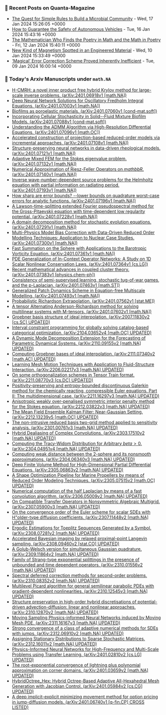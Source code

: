### 📝 Recent Posts on Quanta-Magazine
<!-- quanta starts -->
* <a href="https://www.quantamagazine.org/the-quest-for-simple-rules-to-build-a-microbial-community-20240117/">The Quest for Simple Rules to Build a Microbial Community</a> - Wed, 17 Jan 2024 15:26:05 +0000
* <a href="https://www.quantamagazine.org/how-to-guarantee-the-safety-of-autonomous-vehicles-20240116/">How to Guarantee the Safety of Autonomous Vehicles</a> - Tue, 16 Jan 2024 15:43:16 +0000
* <a href="https://www.quantamagazine.org/the-theorist-who-sees-math-in-art-music-and-writing-20240112/">The Mathematician Who Finds the Poetry in Math and the Math in Poetry</a> - Fri, 12 Jan 2024 15:40:11 +0000
* <a href="https://www.quantamagazine.org/new-kind-of-magnetism-spotted-in-an-engineered-material-20240110/">New Kind of Magnetism Spotted in an Engineered Material</a> - Wed, 10 Jan 2024 15:33:49 +0000
* <a href="https://www.quantamagazine.org/magical-error-correction-scheme-proved-inherently-inefficient-20240109/">‘Magical’ Error Correction Scheme Proved Inherently Inefficient</a> - Tue, 09 Jan 2024 16:00:14 +0000
<!-- quanta ends -->
### 📝 Today's Arxiv Manuscripts under ``math.NA``
<!-- arxiv-math-na starts -->
* <a href="http://arxiv.org/abs/2401.06918">H-CMRH: a novel inner product free hybrid Krylov method for large-scale inverse problems. (arXiv:2401.06918v1 [math.NA])</a>
* <a href="http://arxiv.org/abs/2401.07003">Deep Neural Network Solutions for Oscillatory Fredholm Integral Equations. (arXiv:2401.07003v1 [math.NA])</a>
* <a href="http://arxiv.org/abs/2401.07060">Biofilms as poroelastic materials. (arXiv:2401.07060v1 [cond-mat.soft])</a>
* <a href="http://arxiv.org/abs/2401.07088">Incorporating Cellular Stochasticity in Solid--Fluid Mixture Biofilm Models. (arXiv:2401.07088v1 [cond-mat.soft])</a>
* <a href="http://arxiv.org/abs/2401.07096">Understanding the ADMM Algorithm via High-Resolution Differential Equations. (arXiv:2401.07096v1 [math.OC])</a>
* <a href="http://arxiv.org/abs/2401.07108">Accelerated construction of projection-based reduced-order models via incremental approaches. (arXiv:2401.07108v1 [math.NA])</a>
* <a href="http://arxiv.org/abs/2401.07121">Structure-preserving neural networks in data-driven rheological models. (arXiv:2401.07121v1 [math.NA])</a>
* <a href="http://arxiv.org/abs/2401.07132">Adaptive Mixed FEM for the Stokes eigenvalue problem. (arXiv:2401.07132v1 [math.NA])</a>
* <a href="http://arxiv.org/abs/2401.07140">Numerical Approximation of Riesz-Feller Operators on $mathbb R$. (arXiv:2401.07140v1 [math.NA])</a>
* <a href="http://arxiv.org/abs/2401.07193">Inverse wave-number-dependent source problems for the Helmholtz equation with partial information on radiating period. (arXiv:2401.07193v1 [math.NA])</a>
* <a href="http://arxiv.org/abs/2401.07196">How sharp are error bounds? --lower bounds on quadrature worst-case errors for analytic functions. (arXiv:2401.07196v1 [math.NA])</a>
* <a href="http://arxiv.org/abs/2401.07228">A Lawson-time-splitting extended Fourier pseudospectral method for the Gross-Pitaevskii equation with time-dependent low regularity potential. (arXiv:2401.07228v1 [math.NA])</a>
* <a href="http://arxiv.org/abs/2401.07291">A domain decomposition method for stochastic evolution equations. (arXiv:2401.07291v1 [math.NA])</a>
* <a href="http://arxiv.org/abs/2401.07300">Multi-Physics Model Bias Correction with Data-Driven Reduced Order Modelling Techniques: Application to Nuclear Case Studies. (arXiv:2401.07300v1 [math.NA])</a>
* <a href="http://arxiv.org/abs/2401.07361">Fast Summation on the Sphere with Applications to the Barotropic Vorticity Equation. (arXiv:2401.07361v1 [math.NA])</a>
* <a href="http://arxiv.org/abs/2401.07364">PDE Generalization of In-Context Operator Networks: A Study on 1D Scalar Nonlinear Conservation Laws. (arXiv:2401.07364v1 [cs.LG])</a>
* <a href="http://arxiv.org/abs/2401.07383">Recent mathematical advances in coupled cluster theory. (arXiv:2401.07383v1 [physics.chem-ph])</a>
* <a href="http://arxiv.org/abs/2401.07463">Consistency of semi-supervised learning, stochastic tug-of-war games, and the p-Laplacian. (arXiv:2401.07463v1 [math.ST])</a>
* <a href="http://arxiv.org/abs/2401.07493">Generalized Patch Dynamics Scheme in Equation-free Multiscale Modelling. (arXiv:2401.07493v1 [math.NA])</a>
* <a href="http://arxiv.org/abs/2401.07562">Probabilistic Richardson Extrapolation. (arXiv:2401.07562v1 [stat.ME])</a>
* <a href="http://arxiv.org/abs/2401.07602">A tensor Alternating Anderson-Richardson method for solving multilinear systems with M-tensors. (arXiv:2401.07602v1 [math.NA])</a>
* <a href="http://arxiv.org/abs/2007.11830">Groebner basis structure of ideal interpolation. (arXiv:2007.11830v2 [cs.SC] UPDATED)</a>
* <a href="http://arxiv.org/abs/2104.03652">Interval constraint programming for globally solving catalog-based categorical optimization. (arXiv:2104.03652v4 [math.OC] UPDATED)</a>
* <a href="http://arxiv.org/abs/2110.09155">A Dynamic Mode Decomposition Extension for the Forecasting of Parametric Dynamical Systems. (arXiv:2110.09155v2 [math.NA] UPDATED)</a>
* <a href="http://arxiv.org/abs/2111.07340">Computing Groebner bases of ideal interpolation. (arXiv:2111.07340v2 [math.AC] UPDATED)</a>
* <a href="http://arxiv.org/abs/2206.02217">Learning Mesh Motion Techniques with Application to Fluid-Structure Interaction. (arXiv:2206.02217v3 [math.NA] UPDATED)</a>
* <a href="http://arxiv.org/abs/2211.08770">On some orthogonalization schemes in Tensor Train format. (arXiv:2211.08770v3 [cs.DC] UPDATED)</a>
* <a href="http://arxiv.org/abs/2211.16297">Positivity-preserving and entropy-bounded discontinuous Galerkin method for the chemically reacting, compressible Euler equations. Part II: The multidimensional case. (arXiv:2211.16297v3 [math.NA] UPDATED)</a>
* <a href="http://arxiv.org/abs/2212.03822">Anisotropic weakly over-penalised symmetric interior penalty method for the Stokes equation. (arXiv:2212.03822v3 [math.NA] UPDATED)</a>
* <a href="http://arxiv.org/abs/2212.13239">The Mean Field Ensemble Kalman Filter: Near-Gaussian Setting. (arXiv:2212.13239v5 [math.OC] UPDATED)</a>
* <a href="http://arxiv.org/abs/2301.00761">The non-intrusive reduced basis two-grid method applied to sensitivity analysis. (arXiv:2301.00761v3 [math.NA] UPDATED)</a>
* <a href="http://arxiv.org/abs/2303.17510">Hybrid Dealiasing of Complex Convolutions. (arXiv:2303.17510v2 [math.NA] UPDATED)</a>
* <a href="http://arxiv.org/abs/2304.04951">Computing the Tracy-Widom Distribution for Arbitrary $beta>0$. (arXiv:2304.04951v4 [math.NA] UPDATED)</a>
* <a href="http://arxiv.org/abs/2304.06340">Computing weak distance between the 2-sphere and its nonsmooth approximations. (arXiv:2304.06340v3 [math.NA] UPDATED)</a>
* <a href="http://arxiv.org/abs/2305.06863">Deep Finite Volume Method for High-Dimensional Partial Differential Equations. (arXiv:2305.06863v2 [math.NA] UPDATED)</a>
* <a href="http://arxiv.org/abs/2305.07515">A Shape Optimization Pipeline for Marine Propellers by means of Reduced Order Modeling Techniques. (arXiv:2305.07515v2 [math.OC] UPDATED)</a>
* <a href="http://arxiv.org/abs/2306.05009">Numerical computation of the half Laplacian by means of a fast convolution algorithm. (arXiv:2306.05009v2 [math.NA] UPDATED)</a>
* <a href="http://arxiv.org/abs/2307.05900">On Compatible Transfer Operators in Nonsymmetric Algebraic Multigrid. (arXiv:2307.05900v3 [math.NA] UPDATED)</a>
* <a href="http://arxiv.org/abs/2307.11448">On the convergence order of the Euler scheme for scalar SDEs with H"older-type diffusion coefficients. (arXiv:2307.11448v2 [math.NA] UPDATED)</a>
* <a href="http://arxiv.org/abs/2308.07281">Ergodic Estimations for Toeplitz Sequences Generated by a Symbol. (arXiv:2308.07281v2 [math.NA] UPDATED)</a>
* <a href="http://arxiv.org/abs/2308.09460">Accelerated Bayesian imaging by relaxed proximal-point Langevin sampling. (arXiv:2308.09460v2 [stat.CO] UPDATED)</a>
* <a href="http://arxiv.org/abs/2309.11864">A Golub-Welsch version for simultaneous Gaussian quadrature. (arXiv:2309.11864v2 [math.NA] UPDATED)</a>
* <a href="http://arxiv.org/abs/2310.01556">Family of Strang-type exponential splittings in the presence of unbounded and time dependent operators. (arXiv:2310.01556v2 [math.NA] UPDATED)</a>
* <a href="http://arxiv.org/abs/2310.08352">Spectral deferred correction methods for second-order problems. (arXiv:2310.08352v2 [math.NA] UPDATED)</a>
* <a href="http://arxiv.org/abs/2310.12545">Multilevel Picard algorithm for general semilinear parabolic PDEs with gradient-dependent nonlinearities. (arXiv:2310.12545v3 [math.NA] UPDATED)</a>
* <a href="http://arxiv.org/abs/2310.12870">Structure preservation in high-order hybrid discretisations of potential-driven advection-diffusion: linear and nonlinear approaches. (arXiv:2310.12870v2 [math.NA] UPDATED)</a>
* <a href="http://arxiv.org/abs/2311.16167">Moving Sampling Physics-informed Neural Networks induced by Moving Mesh PDE. (arXiv:2311.16167v3 [math.NA] UPDATED)</a>
* <a href="http://arxiv.org/abs/2312.06910">Strong convergence of a class of adaptive numerical methods for SDEs with jumps. (arXiv:2312.06910v2 [math.NA] UPDATED)</a>
* <a href="http://arxiv.org/abs/2312.16011">Assigning Stationary Distributions to Sparse Stochastic Matrices. (arXiv:2312.16011v2 [math.NA] UPDATED)</a>
* <a href="http://arxiv.org/abs/2401.02810">Physics-Informed Neural Networks for High-Frequency and Multi-Scale Problems using Transfer Learning. (arXiv:2401.02810v2 [cs.LG] UPDATED)</a>
* <a href="http://arxiv.org/abs/2401.03659">The root-exponential convergence of lightning plus polynomial approximation on corner domains. (arXiv:2401.03659v2 [math.NA] UPDATED)</a>
* <a href="http://arxiv.org/abs/2401.05984">HybridOctree_Hex: Hybrid Octree-Based Adaptive All-Hexahedral Mesh Generation with Jacobian Control. (arXiv:2401.05984v2 [cs.CG] UPDATED)</a>
* <a href="http://arxiv.org/abs/2401.06740">A deep implicit-explicit minimizing movement method for option pricing in jump-diffusion models. (arXiv:2401.06740v1 [q-fin.CP] CROSS LISTED)</a>
<!-- arxiv-math-na ends -->
